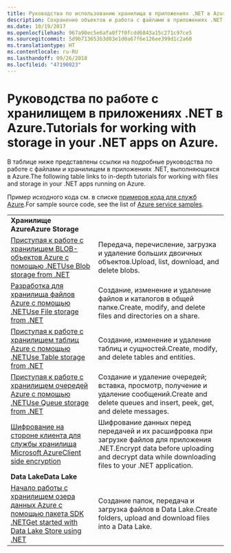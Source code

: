 ```yaml
---
title: Руководства по использованию хранилища в приложениях .NET в Azure
description: Сохранение объектов и работа с файлами в приложениях .NET, выполняющихся в Azure
ms.date: 10/19/2017
ms.openlocfilehash: 967a90ec5e6afa0f7f0fcdd6843a15c271c97ce5
ms.sourcegitcommit: 5d9b713653b3d03e1d0a67f6e126ee399d1c2a60
ms.translationtype: HT
ms.contentlocale: ru-RU
ms.lasthandoff: 09/26/2018
ms.locfileid: "47190823"
---
```

# <a name="tutorials-for-working-with-storage-in-your-net-apps-on-azure"></a><span data-ttu-id="ba886-103">Руководства по работе с хранилищем в приложениях .NET в Azure.</span><span class="sxs-lookup"><span data-stu-id="ba886-103">Tutorials for working with storage in your .NET apps on Azure.</span></span>

<span data-ttu-id="ba886-104">В таблице ниже представлены ссылки на подробные руководства по работе с файлами и хранилищем в приложениях .NET, выполняющихся в Azure.</span><span class="sxs-lookup"><span data-stu-id="ba886-104">The following table links to in-depth tutorials for working with files and storage in your .NET apps running on Azure.</span></span>

<span data-ttu-id="ba886-105">Пример исходного кода см. в списке [примеров кода для служб Azure](https://azure.microsoft.com/resources/samples/?platform=dotnet).</span><span class="sxs-lookup"><span data-stu-id="ba886-105">For sample source code, see the list of [Azure service samples](https://azure.microsoft.com/resources/samples/?platform=dotnet).</span></span>

| | |
|---|---|
| <span data-ttu-id="ba886-106">**Хранилище Azure**</span><span class="sxs-lookup"><span data-stu-id="ba886-106">**Azure Storage**</span></span> ||
| <span data-ttu-id="ba886-107">[Приступая к работе с хранилищем BLOB-объектов Azure с помощью .NET][1]</span><span class="sxs-lookup"><span data-stu-id="ba886-107">[Use Blob storage from .NET][1]</span></span> | <span data-ttu-id="ba886-108">Передача, перечисление, загрузка и удаление больших двоичных объектов.</span><span class="sxs-lookup"><span data-stu-id="ba886-108">Upload, list, download, and delete blobs.</span></span> |
| <span data-ttu-id="ba886-109">[Разработка для хранилища файлов Azure с помощью .NET][4]</span><span class="sxs-lookup"><span data-stu-id="ba886-109">[Use File storage from .NET][4]</span></span> | <span data-ttu-id="ba886-110">Создание, изменение и удаление файлов и каталогов в общей папке.</span><span class="sxs-lookup"><span data-stu-id="ba886-110">Create, modify, and delete files and directories on a share.</span></span> | 
| <span data-ttu-id="ba886-111">[Приступая к работе с хранилищем таблиц Azure с помощью .NET][3]</span><span class="sxs-lookup"><span data-stu-id="ba886-111">[Use Table storage from .NET][3]</span></span> | <span data-ttu-id="ba886-112">Создание, изменение и удаление таблиц и сущностей.</span><span class="sxs-lookup"><span data-stu-id="ba886-112">Create, modify, and delete tables and entities.</span></span> |
| <span data-ttu-id="ba886-113">[Приступая к работе с хранилищем очередей Azure с помощью .NET][2]</span><span class="sxs-lookup"><span data-stu-id="ba886-113">[Use Queue storage from .NET][2]</span></span> | <span data-ttu-id="ba886-114">Создание и удаление очередей; вставка, просмотр, получение и удаление сообщений.</span><span class="sxs-lookup"><span data-stu-id="ba886-114">Create and delete queues and insert, peek, get, and delete messages.</span></span> |
| <span data-ttu-id="ba886-115">[Шифрование на стороне клиента для службы хранилища Microsoft Azure][5]</span><span class="sxs-lookup"><span data-stu-id="ba886-115">[Client side encryption][5]</span></span> | <span data-ttu-id="ba886-116">Шифрование данных перед передачей и их расшифровка при загрузке файлов для приложения .NET.</span><span class="sxs-lookup"><span data-stu-id="ba886-116">Encrypt data before uploading and decrypt data while downloading files to your .NET application.</span></span> 
|<span data-ttu-id="ba886-117">**Data Lake**</span><span class="sxs-lookup"><span data-stu-id="ba886-117">**Data Lake**</span></span>||
| <span data-ttu-id="ba886-118">[Начало работы с хранилищем озера данных Azure с помощью пакета SDK .NET][6]</span><span class="sxs-lookup"><span data-stu-id="ba886-118">[Get started with Data Lake Store using .NET][6]</span></span> | <span data-ttu-id="ba886-119">Создание папок, передача и загрузка файлов в Data Lake.</span><span class="sxs-lookup"><span data-stu-id="ba886-119">Create folders, upload and download files into a Data Lake.</span></span> | 

[1]: /azure/storage/storage-dotnet-how-to-use-blobs
[2]: /azure/storage/storage-dotnet-how-to-use-queues
[3]: /azure/storage/storage-dotnet-how-to-use-tables
[4]: /azure/storage/storage-dotnet-how-to-use-files
[5]: /azure/storage/storage-client-side-encryption
[6]: /azure/data-lake-store/data-lake-store-get-started-net-sdk